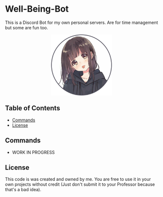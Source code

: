 # Well-Being-Bot
This is a Discord Bot for my own personal servers. Are for time management but some are fun too.
 
<p align="center">
<img align="center" width="200" height="200" src="https://github.com/Geoffery10/Well-being-Bot-2/blob/main/img/Well-being%20Bot_01.png">
</p>

## Table of Contents
* [Commands](#license)
* [License](#license)

## Commands
* WORK IN PROGRESS
 
## License
This code is was created and owned by me. You are free to use it in your own projects without credit (Just don't submit it to your Professor because that's a bad idea).
 

